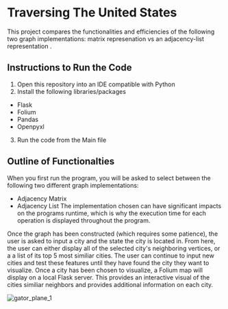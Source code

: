 <H1> Traversing The United States </h1>
This project compares the functionalities and efficiencies of the following two graph implementations: matrix represenation vs an adjacency-list representation .

## Instructions to Run the Code
1. Open this repository into an IDE compatible with Python
2. Install the following libraries/packages
  - Flask
  - Folium
  - Pandas
  - Openpyxl
3. Run the code from the Main file

## Outline of Functionalties
When you first run the program, you will be asked to select between the following two different graph implementations:
-  Adjacency Matrix
-  Adjacency List
The implementation chosen can have significant impacts on the programs runtime, which is why the execution time for each operation is displayed throughout the program.

Once the graph has been constructed (which requires some patience), the user is asked to input a city and the state the city is located in.
From here, the user can either display all of the selected city's neighboring vertices, or a a list of its top 5 most similiar cities.
The user can continue to input new cities and test these features until they have found the city they want to visualize. Once a city has been chosen to visualize, a Folium map will display on a local Flask server. This provides an interactive visual of the cities similiar neighbors and provides additional information on each city.



![gator_plane_1](https://github.com/Mundreanuc223/TraversingTheUnitedStates/assets/155108015/cc45ff16-9c58-4fb5-834b-e52dd9c10a4d)


